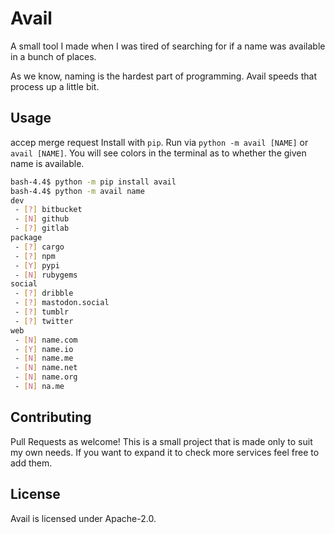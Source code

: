 # Avail

A small tool I made when I was tired of searching for if a name was available in a bunch of places.

As we know, naming is the hardest part of programming. Avail speeds that process up a little bit.

## Usage
accep merge request
Install with `pip`. Run via `python -m avail [NAME]` or `avail [NAME]`.
You will see colors in the terminal as to whether the given name is available.

```bash
bash-4.4$ python -m pip install avail
bash-4.4$ python -m avail name
dev
 - [?] bitbucket
 - [N] github
 - [?] gitlab
package
 - [?] cargo
 - [?] npm
 - [Y] pypi
 - [N] rubygems
social
 - [?] dribble
 - [?] mastodon.social
 - [?] tumblr
 - [?] twitter
web
 - [N] name.com
 - [Y] name.io
 - [N] name.me
 - [N] name.net
 - [N] name.org
 - [N] na.me
```

## Contributing
 
Pull Requests as welcome! This is a small project that is made only to suit my own needs.
If you want to expand it to check more services feel free to add them.
 
## License
 
Avail is licensed under Apache-2.0.
 
